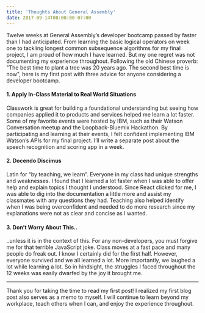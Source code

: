 ```yaml
---
title: 'Thoughts About General Assembly'
date: 2017-09-14T00:00:00-07:00
---
```

Twelve weeks at General Assembly’s developer bootcamp passed by faster than I had anticipated. From learning the basic logical operators on week one to tackling longest common subsequence algorithms for my final project, I am proud of how much I have learned. But my one regret was not documenting my experience throughout. Following the old Chinese proverb: "The best time to plant a tree was 20 years ago. The second best time is now", here is my first post with three advice for anyone considering a developer bootcamp.


#### 1. Apply In-Class Material to Real World Situations

Classwork is great for building a foundational understanding but seeing how companies applied it to products and services helped me learn a lot faster. Some of my favorite events were hosted by IBM, such as their Watson Conversation meetup and the Loopback-Bluemix Hackathon. By participating and learning at their events, I felt confident implementing IBM Watson’s APIs for my final project. I’ll write a separate post about the speech recognition and scoring app in a week.

#### 2. Docendo Discimus

Latin for “by teaching, we learn”. Everyone in my class had unique strengths and weaknesses. I found that I learned a lot faster when I was able to offer help and explain topics I thought I understood. Since React clicked for me, I was able to dig into the documentation a little more and assist my classmates with any questions they had. Teaching also helped identify when I was being overconfident and needed to do more research since my explanations were not as clear and concise as I wanted.

#### 3. Don’t Worry About This..

..unless it is in the context of this. For any non-developers, you must forgive me for that terrible JavaScript joke. Class moves at a fast pace and many people do freak out. I know I certainly did for the first half. However, everyone survived and we all learned a lot. More importantly, we laughed a lot while learning a lot. So in hindsight, the struggles I faced throughout the 12 weeks was easily dwarfed by the joy it brought me.
****
Thank you for taking the time to read my first post! I realized my first blog post also serves as a memo to myself. I will continue to learn beyond my workplace, teach others when I can, and enjoy the experience throughout.
